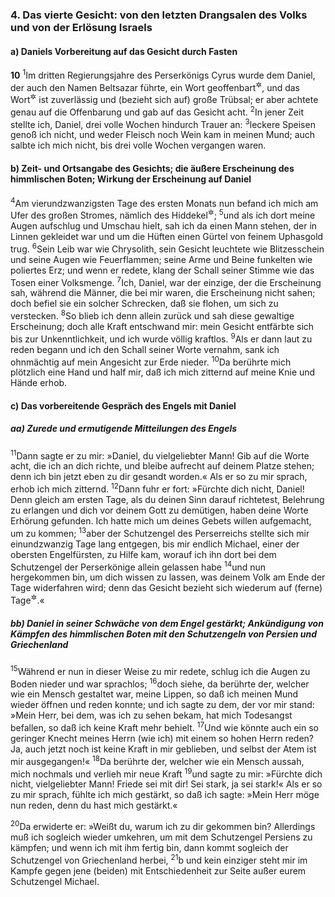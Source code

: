 ### 4. Das vierte Gesicht: von den letzten Drangsalen des Volks und von der Erlösung Israels

#### a) Daniels Vorbereitung auf das Gesicht durch Fasten

__10__
<sup>1</sup>Im dritten Regierungsjahre des Perserkönigs Cyrus wurde dem Daniel, der auch den Namen Beltsazar führte, ein Wort geoffenbart<sup title="= eine Offenbarung zuteil">&#x2732;</sup>, und das Wort<sup title="= diese Offenbarung">&#x2732;</sup> ist zuverlässig und (bezieht sich auf) große Trübsal; er aber achtete genau auf die Offenbarung und gab auf das Gesicht acht.
<sup>2</sup>In jener Zeit stellte ich, Daniel, drei volle Wochen hindurch Trauer an:
<sup>3</sup>leckere Speisen genoß ich nicht, und weder Fleisch noch Wein kam in meinen Mund; auch salbte ich mich nicht, bis drei volle Wochen vergangen waren.

#### b) Zeit- und Ortsangabe des Gesichts; die äußere Erscheinung des himmlischen Boten; Wirkung der Erscheinung auf Daniel

<sup>4</sup>Am vierundzwanzigsten Tage des ersten Monats nun befand ich mich am Ufer des großen Stromes, nämlich des Hiddekel<sup title="= Tigris">&#x2732;</sup>;
<sup>5</sup>und als ich dort meine Augen aufschlug und Umschau hielt, sah ich da einen Mann stehen, der in Linnen gekleidet war und um die Hüften einen Gürtel von feinem Uphasgold trug.
<sup>6</sup>Sein Leib war wie Chrysolith, sein Gesicht leuchtete wie Blitzesschein und seine Augen wie Feuerflammen; seine Arme und Beine funkelten wie poliertes Erz; und wenn er redete, klang der Schall seiner Stimme wie das Tosen einer Volksmenge.
<sup>7</sup>Ich, Daniel, war der einzige, der die Erscheinung sah, während die Männer, die bei mir waren, die Erscheinung nicht sahen; doch befiel sie ein solcher Schrecken, daß sie flohen, um sich zu verstecken.
<sup>8</sup>So blieb ich denn allein zurück und sah diese gewaltige Erscheinung; doch alle Kraft entschwand mir: mein Gesicht entfärbte sich bis zur Unkenntlichkeit, und ich wurde völlig kraftlos.
<sup>9</sup>Als er dann laut zu reden begann und ich den Schall seiner Worte vernahm, sank ich ohnmächtig auf mein Angesicht zur Erde nieder.
<sup>10</sup>Da berührte mich plötzlich eine Hand und half mir, daß ich mich zitternd auf meine Knie und Hände erhob.

#### c) Das vorbereitende Gespräch des Engels mit Daniel

##### aa) Zurede und ermutigende Mitteilungen des Engels

<sup>11</sup>Dann sagte er zu mir: »Daniel, du vielgeliebter Mann! Gib auf die Worte acht, die ich an dich richte, und bleibe aufrecht auf deinem Platze stehen; denn ich bin jetzt eben zu dir gesandt worden.« Als er so zu mir sprach, erhob ich mich zitternd.
<sup>12</sup>Dann fuhr er fort: »Fürchte dich nicht, Daniel! Denn gleich am ersten Tage, als du deinen Sinn darauf richtetest, Belehrung zu erlangen und dich vor deinem Gott zu demütigen, haben deine Worte Erhörung gefunden. Ich hatte mich um deines Gebets willen aufgemacht, um zu kommen;
<sup>13</sup>aber der Schutzengel des Perserreichs stellte sich mir einundzwanzig Tage lang entgegen, bis mir endlich Michael, einer der obersten Engelfürsten, zu Hilfe kam, worauf ich ihn dort bei dem Schutzengel der Perserkönige allein gelassen habe
<sup>14</sup>und nun hergekommen bin, um dich wissen zu lassen, was deinem Volk am Ende der Tage widerfahren wird; denn das Gesicht bezieht sich wiederum auf (ferne) Tage<sup title="= Tage der Endzeit">&#x2732;</sup>.«

##### bb) Daniel in seiner Schwäche von dem Engel gestärkt; Ankündigung von Kämpfen des himmlischen Boten mit den Schutzengeln von Persien und Griechenland

<sup>15</sup>Während er nun in dieser Weise zu mir redete, schlug ich die Augen zu Boden nieder und war sprachlos;
<sup>16</sup>doch siehe, da berührte der, welcher wie ein Mensch gestaltet war, meine Lippen, so daß ich meinen Mund wieder öffnen und reden konnte; und ich sagte zu dem, der vor mir stand: »Mein Herr, bei dem, was ich zu sehen bekam, hat mich Todesangst befallen, so daß ich keine Kraft mehr behielt.
<sup>17</sup>Und wie könnte auch ein so geringer Knecht meines Herrn (wie ich) mit einem so hohen Herrn reden? Ja, auch jetzt noch ist keine Kraft in mir geblieben, und selbst der Atem ist mir ausgegangen!«
<sup>18</sup>Da berührte der, welcher wie ein Mensch aussah, mich nochmals und verlieh mir neue Kraft
<sup>19</sup>und sagte zu mir: »Fürchte dich nicht, vielgeliebter Mann! Friede sei mit dir! Sei stark, ja sei stark!« Als er so zu mir sprach, fühlte ich mich gestärkt, so daß ich sagte: »Mein Herr möge nun reden, denn du hast mich gestärkt.«

<sup>20</sup>Da erwiderte er: »Weißt du, warum ich zu dir gekommen bin? Allerdings muß ich sogleich wieder umkehren, um mit dem Schutzengel Persiens zu kämpfen; und wenn ich mit ihm fertig bin, dann kommt sogleich der Schutzengel von Griechenland herbei,
<sup>21</sup>b und kein einziger steht mir im Kampfe gegen jene (beiden) mit Entschiedenheit zur Seite außer eurem Schutzengel Michael.